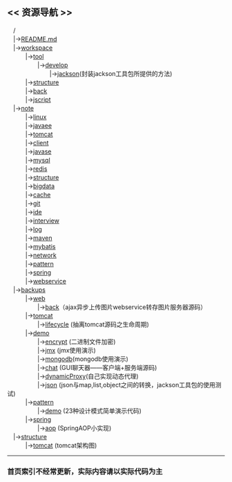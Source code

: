 ## << 资源导航 >>  ##

　/  
　|->[README.md](https://github.com/smallbug-vip/repo/blob/master/README.md)  
　|->[workspace](https://github.com/smallbug-vip/repo/tree/master/workspace)  
　　　|->[tool](https://github.com/smallbug-vip/repo/tree/master/workspace/tool)  
　　　　　|->[develop](https://github.com/smallbug-vip/repo/tree/master/workspace/tool/src/test/develop/com/github/smallbug/tool/develop)  
　　　　　　　|->[jackson](https://github.com/smallbug-vip/repo/tree/master/workspace/tool/src/test/develop/com/github/smallbug/tool/develop/jackson)(封装jackson工具包所提供的方法)  
　　　|->[structure](https://github.com/smallbug-vip/repo/tree/master/workspace/structure)  
　　　|->[back](https://github.com/smallbug-vip/repo/tree/master/workspace/back)  
　　　|->[jscript](https://github.com/smallbug-vip/repo/tree/master/workspace/jscript)   
　|->[note](https://github.com/smallbug-vip/repo/tree/master/note)  
　　　|->[linux](https://github.com/smallbug-vip/repo/tree/master/note/linux)  
　　　|->[javaee](https://github.com/smallbug-vip/repo/tree/master/note/javaee)  
　　　|->[tomcat](https://github.com/smallbug-vip/repo/tree/master/note/tomcat)  
　　　|->[client](https://github.com/smallbug-vip/repo/tree/master/note/client)  
　　　|->[javase](https://github.com/smallbug-vip/repo/tree/master/note/javase)  
　　　|->[mysql](https://github.com/smallbug-vip/repo/tree/master/note/mysql)  
　　　|->[redis](https://github.com/smallbug-vip/repo/tree/master/note/redis)  
　　　|->[structure](https://github.com/smallbug-vip/repo/tree/master/note/structure)  
　　　|->[bigdata](https://github.com/smallbug-vip/repo/tree/master/note/bigdata)  
　　　|->[cache](https://github.com/smallbug-vip/repo/tree/master/note/cache)  
　　　|->[git](https://github.com/smallbug-vip/repo/tree/master/note/git)  
　　　|->[ide](https://github.com/smallbug-vip/repo/tree/master/note/ide)  
　　　|->[interview](https://github.com/smallbug-vip/repo/tree/master/note/interview)  
　　　|->[log](https://github.com/smallbug-vip/repo/tree/master/note/log)  
　　　|->[maven](https://github.com/smallbug-vip/repo/tree/master/note/maven)  
　　　|->[mybatis](https://github.com/smallbug-vip/repo/tree/master/note/mybatis)  
　　　|->[network](https://github.com/smallbug-vip/repo/tree/master/note/network)  
　　　|->[pattern](https://github.com/smallbug-vip/repo/tree/master/note/pattern)  
　　　|->[spring](https://github.com/smallbug-vip/repo/tree/master/note/spring)  
　　　|->[webservice](https://github.com/smallbug-vip/repo/tree/master/note/webservice)  
　|->[backups](https://github.com/smallbug-vip/repo/tree/master/backups)  
　　　|->[web](https://github.com/smallbug-vip/repo/tree/master/backups/web)  
　　　　　|->[back](https://github.com/smallbug-vip/repo/tree/master/backups/web/back)（ajax异步上传图片webservice转存图片服务器源码）  
　　　|->[tomcat](https://github.com/smallbug-vip/repo/tree/master/backups/tomcat)  
　　　　　|->[lifecycle](https://github.com/smallbug-vip/repo/tree/master/backups/tomcat/lifecycle) (抽离tomcat源码之生命周期)  
　　　|->[demo](https://github.com/smallbug-vip/repo/tree/master/backups/demo)  
　　　　　|->[encrypt](https://github.com/smallbug-vip/repo/tree/master/backups/demo/encrypt) (二进制文件加密)  
　　　　　|->[jmx](https://github.com/smallbug-vip/repo/tree/master/backups/demo/jmx) (jmx使用演示)  
　　　　　|->[mongodb](https://github.com/smallbug-vip/repo/tree/master/backups/demo/mongodb)(mongodb使用演示)  
　　　　　|->[chat](https://github.com/smallbug-vip/repo/tree/master/backups/demo/chat) (GUI聊天器——客户端+服务端源码)  
　　　　　|->[dynamicProxy](https://github.com/smallbug-vip/repo/tree/master/backups/demo/dynamicProxy)(自己实现动态代理)  
　　　　　|->[json](https://github.com/smallbug-vip/repo/tree/master/backups/demo/json) (json与map,list,object之间的转换，jackson工具包的使用测试)  
　　　|->[pattern](https://github.com/smallbug-vip/repo/tree/master/backups/pattern)  
　　　　　|->[demo](https://github.com/smallbug-vip/repo/tree/master/backups/pattern/demo) (23种设计模式简单演示代码)  
　　　|->[spring](https://github.com/smallbug-vip/repo/tree/master/backups/spring)  
　　　　　|->[aop](https://github.com/smallbug-vip/repo/tree/master/backups/spring/aop) (SpringAOP小实现)  
　|->[structure](https://github.com/smallbug-vip/repo/tree/master/structure)  
　　　|->[tomcat](https://github.com/smallbug-vip/repo/tree/master/structure/tomcat) (tomcat架构图)　


----------
  
### 首页索引不经常更新，实际内容请以实际代码为主 ###